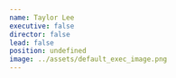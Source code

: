 ```yaml
---
name: Taylor Lee
executive: false
director: false
lead: false
position: undefined
image: ../assets/default_exec_image.png
---
```

